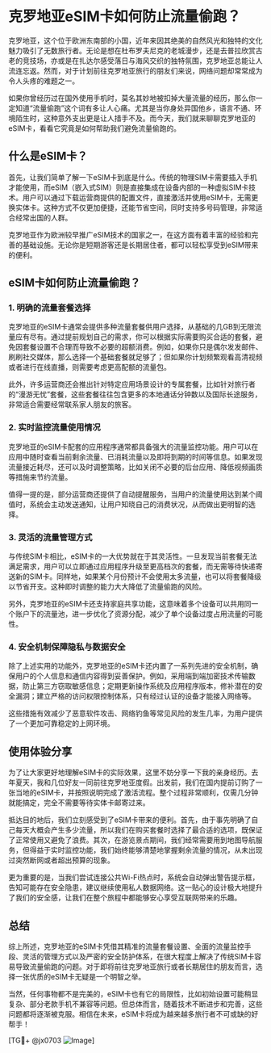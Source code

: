 # 克罗地亚eSIM卡如何防止流量偷跑？

克罗地亚，这个位于欧洲东南部的小国，近年来因其绝美的自然风光和独特的文化魅力吸引了无数旅行者。无论是想在杜布罗夫尼克的老城漫步，还是去普拉欣赏古老的竞技场，亦或是在扎达尔感受落日与海风交织的独特氛围，克罗地亚总能让人流连忘返。然而，对于计划前往克罗地亚旅行的朋友们来说，网络问题却常常成为令人头疼的难题之一。

如果你曾经历过在国外使用手机时，莫名其妙地被扣掉大量流量的经历，那么你一定知道“流量偷跑”这个词有多让人心痛。尤其是当你身处异国他乡，语言不通、环境陌生时，这种意外支出更是让人措手不及。而今天，我们就来聊聊克罗地亚的eSIM卡，看看它究竟是如何帮助我们避免流量偷跑的。

## 什么是eSIM卡？

首先，让我们简单了解一下eSIM卡到底是什么。传统的物理SIM卡需要插入手机才能使用，而eSIM（嵌入式SIM）则是直接集成在设备内部的一种虚拟SIM卡技术。用户可以通过下载运营商提供的配置文件，直接激活并使用eSIM卡，无需更换实体卡。这种方式不仅更加便捷，还能节省空间，同时支持多号码管理，非常适合经常出国的人群。

克罗地亚作为欧洲较早推广eSIM技术的国家之一，在这方面有着丰富的经验和完善的基础设施。无论你是短期游客还是长期居住者，都可以轻松享受到eSIM带来的便利。

## eSIM卡如何防止流量偷跑？

### 1. **明确的流量套餐选择**

克罗地亚的eSIM卡通常会提供多种流量套餐供用户选择，从基础的几GB到无限流量应有尽有。通过提前规划自己的需求，你可以根据实际需要购买合适的套餐，避免因套餐设置不合理而导致不必要的超额消费。例如，如果你只是偶尔发发邮件、刷刷社交媒体，那么选择一个基础套餐就足够了；但如果你计划频繁观看高清视频或者进行在线直播，则需要考虑更高配额的流量包。

此外，许多运营商还会推出针对特定应用场景设计的专属套餐，比如针对旅行者的“漫游无忧”套餐，这些套餐往往包含更多的本地通话分钟数以及国际长途服务，非常适合需要经常联系家人朋友的旅客。

### 2. **实时监控流量使用情况**

克罗地亚的eSIM卡配套的应用程序通常都具备强大的流量监控功能。用户可以在应用中随时查看当前剩余流量、已消耗流量以及即将到期的时间等信息。如果发现流量接近耗尽，还可以及时调整策略，比如关闭不必要的后台应用、降低视频画质等措施来节约流量。

值得一提的是，部分运营商还提供了自动提醒服务，当用户的流量使用达到某个阈值时，系统会主动发送通知，让用户知晓自己的消费状况，从而做出更明智的选择。

### 3. **灵活的流量管理方式**

与传统SIM卡相比，eSIM卡的一大优势就在于其灵活性。一旦发现当前套餐无法满足需求，用户可以立即通过应用程序升级至更高档次的套餐，而无需等待快递寄送新的SIM卡。同样地，如果某个月份预计不会使用太多流量，也可以将套餐降级以节省开支。这种即时调整的能力大大降低了流量偷跑的风险。

另外，克罗地亚的eSIM卡还支持家庭共享功能，这意味着多个设备可以共用同一个账户下的流量池，进一步优化了资源分配，减少了单个设备过度占用流量的可能性。

### 4. **安全机制保障隐私与数据安全**

除了上述实用的功能外，克罗地亚的eSIM卡还内置了一系列先进的安全机制，确保用户的个人信息和通信内容得到妥善保护。例如，采用端到端加密技术传输数据，防止第三方窃取敏感信息；定期更新操作系统及应用程序版本，修补潜在的安全漏洞；建立严格的访问权限控制体系，只有经过认证的设备才能接入网络等。

这些措施有效减少了恶意软件攻击、网络钓鱼等常见风险的发生几率，为用户提供了一个更加可靠稳定的上网环境。

## 使用体验分享

为了让大家更好地理解eSIM卡的实际效果，这里不妨分享一下我的亲身经历。去年夏天，我和几位好友一同前往克罗地亚度假。出发前，我们在国内提前订购了一张当地的eSIM卡，并按照说明完成了激活流程。整个过程非常顺利，仅需几分钟就能搞定，完全不需要等待实体卡邮寄过来。

抵达目的地后，我们立刻感受到了eSIM卡带来的便利。首先，由于事先明确了自己每天大概会产生多少流量，所以我们在购买套餐时选择了最合适的选项，既保证了正常使用又避免了浪费。其次，在游览景点期间，我们经常需要用到地图导航服务，但得益于实时监控功能，我们始终能够清楚地掌握剩余流量的情况，从未出现过突然断网或者超出预算的现象。

更为重要的是，当我们尝试连接公共Wi-Fi热点时，系统会自动弹出警告提示框，告知可能存在安全隐患，建议继续使用私人数据网络。这一贴心的设计极大地提升了我们的安全感，让我们在整个旅程中都能够安心享受互联网带来的乐趣。

## 总结

综上所述，克罗地亚的eSIM卡凭借其精准的流量套餐设置、全面的流量监控手段、灵活的管理方式以及严密的安全防护体系，在很大程度上解决了传统SIM卡容易导致流量偷跑的问题。对于即将前往克罗地亚旅行或者长期居住的朋友而言，选择一张优质的eSIM卡无疑是一个明智之举。

当然，任何事物都不是完美的，eSIM卡也有它的局限性，比如初始设置可能稍显复杂、部分老款手机不兼容等问题。但总体而言，随着技术不断进步和完善，这些问题都将逐渐被克服。相信在未来，eSIM卡将成为越来越多旅行者不可或缺的好帮手！

[TG💪+ @jx0703 ![Image](https://github.com/user-attachments/assets/dbca1d08-cadb-493c-b0ec-ad6f7a83f270)]